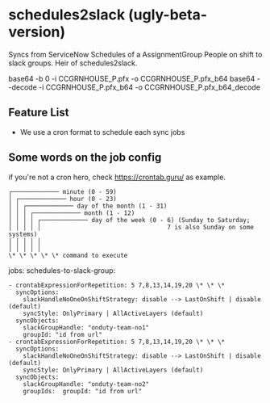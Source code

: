 # schedules2slack (ugly-beta-version)

Syncs from ServiceNow Schedules of a AssignmentGroup People on shift to slack groups.
Heir of schedules2slack.


base64 -b 0 -i CCGRNHOUSE_P.pfx -o CCGRNHOUSE_P.pfx_b64
base64 --decode -i CCGRNHOUSE_P.pfx_b64 -o CCGRNHOUSE_P.pfx_b64_decode

## Feature List

* We use a cron format to schedule each sync jobs

## Some words on the job config

if you're not a cron hero, check <https://crontab.guru/> as example.

    ┌───────────── minute (0 - 59)
    │ ┌───────────── hour (0 - 23)
    │ │ ┌───────────── day of the month (1 - 31)
    │ │ │ ┌───────────── month (1 - 12)
    │ │ │ │ ┌───────────── day of the week (0 - 6) (Sunday to Saturday;
    │ │ │ │ │                                   7 is also Sunday on some systems)
    │ │ │ │ │
    │ │ │ │ │
    \* \* \* \* \* command to execute

jobs:
  schedules-to-slack-group:

    - crontabExpressionForRepetition: 5 7,8,13,14,19,20 \* \* \*
      syncOptions:
        slackHandleNoOneOnShiftStrategy: disable --> LastOnShift | disable (default)
        syncStyle: OnlyPrimary | AllActiveLayers (default)
      syncObjects:
        slackGroupHandle: "onduty-team-no1"
        groupId: "id from url"
    - crontabExpressionForRepetition: 5 7,8,13,14,19,20 \* \* \*
      syncOptions:
        slackHandleNoOneOnShiftStrategy: disable --> LastOnShift | disable (default)
        syncStyle: OnlyPrimary | AllActiveLayers (default)
      syncObjects:
        slackGroupHandle: "onduty-team-no2"
        groupIds:  groupId: "id from url"

